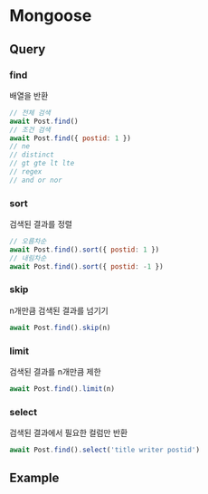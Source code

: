# Mongoose

## Query

### find
배열을 반환
```js
// 전체 검색
await Post.find()
// 조건 검색
await Post.find({ postid: 1 })
// ne
// distinct
// gt gte lt lte
// regex
// and or nor
```

### sort
검색된 결과를 정렬
```js
// 오름차순
await Post.find().sort({ postid: 1 })
// 내림차순
await Post.find().sort({ postid: -1 })
```

### skip
n개만큼 검색된 결과를 넘기기
```js
await Post.find().skip(n)
```

### limit
검색된 결과를 n개만큼 제한
```js
await Post.find().limit(n)
```

### select
검색된 결과에서 필요한 컬럼만 반환
```js
await Post.find().select('title writer postid')
```

## Example

